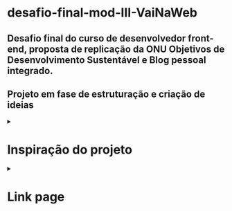 # desafio-final-mod-III-VaiNaWeb

## Desafio final do curso de desenvolvedor front-end, proposta de replicação da ONU Objetivos de Desenvolvimento Sustentável e Blog pessoal integrado.

## Projeto em fase de estruturação e criação de ideias

<details>

  <summary>
    
   # Inspiração do projeto
  
  </summary>
  
  ### https://brasil.un.org/pt-br/sdgs
  
</details>

<details>

  <summary>
    
   # Link page
  
  </summary>
  
  ### https://desafio-final-mod-3.herokuapp.com/
  
  
    <summary>
    
  ### Projeto para desktop finalizado!
  
  </summary>
  
  ![image](https://user-images.githubusercontent.com/92615688/181627139-0011af51-cc01-4b6a-b3d0-f5fd610955cc.png)
![image](https://user-images.githubusercontent.com/92615688/181627190-796aaefd-217a-4ddf-9701-5b5e9154b8a5.png)


  
</details>
